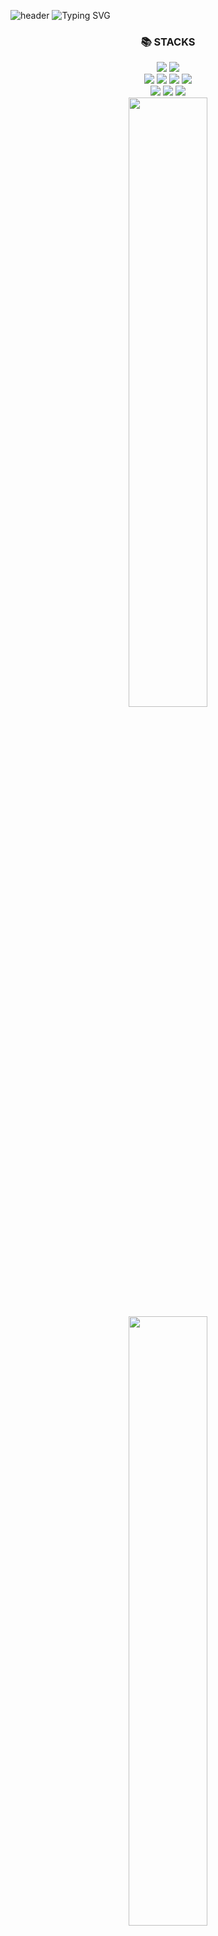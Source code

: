
![header](https://capsule-render.vercel.app/api?type=Waving&height=200&text=Suhyeon_Lee&fontColor=d5e6f5&color=timeGradient&animation=fadeIn)
![Typing SVG](https://readme-typing-svg.demolab.com/?lines=Welcome_to_my_github;)


<div align=center><h3>📚 STACKS</h3></div>
<div align=center>
    <img src="https://img.shields.io/badge/Python-3776AB?style=for-the-badge&logo=Python&logoColor=white">
    <img src="https://img.shields.io/badge/java-007396?style=for-the-badge&logo=java&logoColor=white"> 
<br/>
    <img src="https://img.shields.io/badge/html5-E34F26?style=for-the-badge&logo=html5&logoColor=white">
    <img src="https://img.shields.io/badge/css-1572B6?style=for-the-badge&logo=css3&logoColor=white"> 
    <img src="https://img.shields.io/badge/JavaScript-F7DF1E?style=for-the-badge&logo=javascript&logoColor=white">
    <img src="https://img.shields.io/badge/react-61DAFB?style=for-the-badge&logo=react&logoColor=white">
<br/>
    <img src="https://img.shields.io/badge/typeScript-3178C6?style=for-the-badge&logo=typescript&logoColor=white">
    <img src="https://img.shields.io/badge/next.js-8D5A9E?style=for-the-badge&logo=next.js&logoColor=white">
    <img src="https://img.shields.io/badge/reactQuery-FF4154?style=for-the-badge&logo=reactquery&logoColor=white">
<br/>
<div>
<img src="https://github-readme-stats.vercel.app/api/top-langs/?username=shuding0307&layout=compact&theme=transparent" width=50%>
<img src="https://github-readme-stats.vercel.app/api?username=shuding0307&show_icons=true&theme=transparent" width=50%>
</div>

<h3>🏆 Baekjoon solved Rank 🏆</h3>

![Solved.ac Profile](http://mazassumnida.wtf/api/v2/generate_badge?boj=shuding)

</div>








<!--
**shuding0307/shuding0307** is a ✨ _special_ ✨ repository because its `README.md` (this file) appears on your GitHub profile.

Here are some ideas to get you started:

- 🔭 I’m currently working on ...
- 🌱 I’m currently learning ...
- 👯 I’m looking to collaborate on ...
- 🤔 I’m looking for help with ...
- 💬 Ask me about ...
- 📫 How to reach me: ...
- 😄 Pronouns: ...
- ⚡ Fun fact: ...
-->
